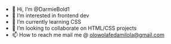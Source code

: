 - 👋 Hi, I’m @DarmieBold1
- 👀 I’m interested in frontend dev
- 🌱 I’m currently learning CSS
- 💞️ I’m looking to collaborate on HTML/CSS projects
- 📫 How to reach me mail me @ olowolafedamilola@gmail.com

<!---
DarmieBold1/DarmieBold1 is a ✨ special ✨ repository because its `README.md` (this file) appears on your GitHub profile.
You can click the Preview link to take a look at your changes.
--->
